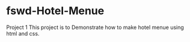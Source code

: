 # fswd-Hotel-Menue
Project 1
This project is to Demonstrate how to make hotel menue using html and css.
